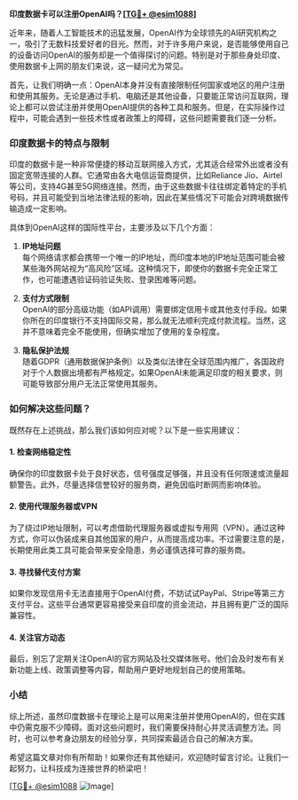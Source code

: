 **印度数据卡可以注册OpenAI吗？[[TG💪+ @esim1088](https://t.me/s/esim1088)]**

近年来，随着人工智能技术的迅猛发展，OpenAI作为全球领先的AI研究机构之一，吸引了无数科技爱好者的目光。然而，对于许多用户来说，是否能够使用自己的设备访问OpenAI的服务却是一个值得探讨的问题。特别是对于那些身处印度、使用数据卡上网的朋友们来说，这一疑问尤为常见。

首先，让我们明确一点：OpenAI本身并没有直接限制任何国家或地区的用户注册和使用其服务。无论是通过手机、电脑还是其他设备，只要能正常访问互联网，理论上都可以尝试注册并使用OpenAI提供的各种工具和服务。但是，在实际操作过程中，可能会遇到一些技术性或者政策上的障碍，这些问题需要我们逐一分析。

### 印度数据卡的特点与限制

印度的数据卡是一种非常便捷的移动互联网接入方式，尤其适合经常外出或者没有固定宽带连接的人群。它通常由各大电信运营商提供，比如Reliance Jio、Airtel等公司，支持4G甚至5G网络连接。然而，由于这些数据卡往往绑定着特定的手机号码，并且可能受到当地法律法规的影响，因此在某些情况下可能会对跨境数据传输造成一定影响。

具体到OpenAI这样的国际性平台，主要涉及以下几个方面：

1. **IP地址问题**  
   每个网络请求都会携带一个唯一的IP地址，而印度本地的IP地址范围可能会被某些海外网站视为“高风险”区域。这种情况下，即使你的数据卡完全正常工作，也可能遭遇验证码验证失败、登录困难等问题。

2. **支付方式限制**  
   OpenAI的部分高级功能（如API调用）需要绑定信用卡或其他支付手段。如果你所在的印度银行不支持国际交易，那么就无法顺利完成付款流程。当然，这并不意味着完全不能使用，但确实增加了使用的复杂程度。

3. **隐私保护法规**  
   随着GDPR（通用数据保护条例）以及类似法律在全球范围内推广，各国政府对于个人数据出境都有严格规定。如果OpenAI未能满足印度的相关要求，则可能导致部分用户无法正常使用其服务。

### 如何解决这些问题？

既然存在上述挑战，那么我们该如何应对呢？以下是一些实用建议：

#### 1. 检查网络稳定性
确保你的印度数据卡处于良好状态，信号强度足够强，并且没有任何限速或流量超额警告。此外，尽量选择信誉较好的服务商，避免因临时断网而影响体验。

#### 2. 使用代理服务器或VPN
为了绕过IP地址限制，可以考虑借助代理服务器或虚拟专用网（VPN）。通过这种方式，你可以伪装成来自其他国家的用户，从而提高成功率。不过需要注意的是，长期使用此类工具可能会带来安全隐患，务必谨慎选择可靠的服务商。

#### 3. 寻找替代支付方案
如果你发现信用卡无法直接用于OpenAI付费，不妨试试PayPal、Stripe等第三方支付平台。这些平台通常更容易接受来自印度的资金流动，并且拥有更广泛的国际兼容性。

#### 4. 关注官方动态
最后，别忘了定期关注OpenAI的官方网站及社交媒体账号。他们会及时发布有关新功能上线、政策调整等内容，帮助用户更好地规划自己的使用策略。

### 小结

综上所述，虽然印度数据卡在理论上是可以用来注册并使用OpenAI的，但在实践中仍需克服不少障碍。面对这些问题时，我们需要保持耐心并灵活调整方法。同时，也可以参考身边朋友的经验分享，共同探索最适合自己的解决方案。

希望这篇文章对你有所帮助！如果你还有其他疑问，欢迎随时留言讨论。让我们一起努力，让科技成为连接世界的桥梁吧！

[[TG💪+ @esim1088](https://t.me/s/esim1088) ![Image](https://i.postimg.cc/4NQfJmqS/Snipaste-2025-05-13-00-14-12.png)]